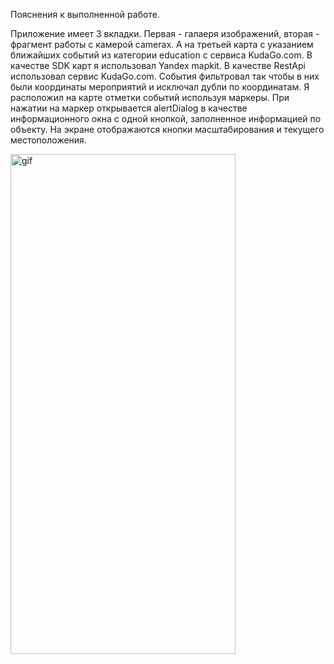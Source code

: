 Пояснения к выполненной работе.

Приложение имеет 3 вкладки. Первая - галаеря изображений, вторая - фрагмент работы с камерой camerax. 
А на третьей карта с указанием ближайших событий из категории education с сервиса KudaGo.com.
В качестве  SDK карт я использовал Yandex mapkit. В качестве RestApi использовал сервис KudaGo.com.
События фильтровал так чтобы в них были координаты мероприятий и исключал дубли по координатам. 
Я расположил на карте отметки событий используя маркеры. 
При нажатии на маркер открывается alertDialog в качестве информационного окна с одной кнопкой, заполненное информацией по объекту.
На экране отображаются кнопки масштабирования и текущего местоположения.

<img src="https://github.com/AlekseyFokin/YandexMap-KudaGo/blob/main/map.gif" alt="gif" width="360" height="800">


